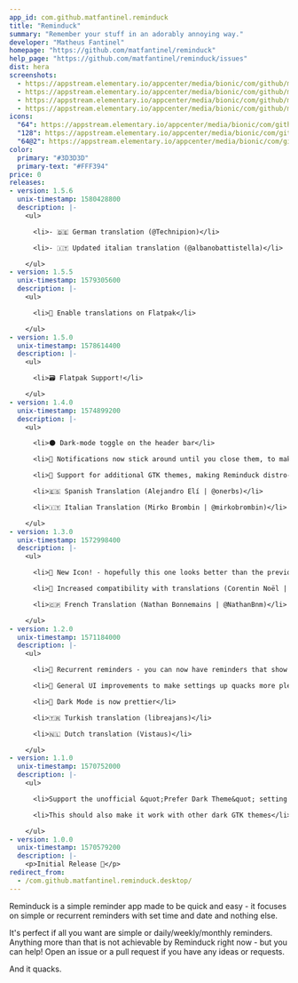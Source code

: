 ```yaml
---
app_id: com.github.matfantinel.reminduck
title: "Reminduck"
summary: "Remember your stuff in an adorably annoying way."
developer: "Matheus Fantinel"
homepage: "https://github.com/matfantinel/reminduck"
help_page: "https://github.com/matfantinel/reminduck/issues"
dist: hera
screenshots:
  - https://appstream.elementary.io/appcenter/media/bionic/com/github/matfantinel.reminduck/37C5E6970555929D2724C4536B52639B/screenshots/image-1_orig.png
  - https://appstream.elementary.io/appcenter/media/bionic/com/github/matfantinel.reminduck/37C5E6970555929D2724C4536B52639B/screenshots/image-2_orig.png
  - https://appstream.elementary.io/appcenter/media/bionic/com/github/matfantinel.reminduck/37C5E6970555929D2724C4536B52639B/screenshots/image-3_orig.png
  - https://appstream.elementary.io/appcenter/media/bionic/com/github/matfantinel.reminduck/37C5E6970555929D2724C4536B52639B/screenshots/image-4_orig.png
icons:
  "64": https://appstream.elementary.io/appcenter/media/bionic/com/github/matfantinel.reminduck/37C5E6970555929D2724C4536B52639B/icons/64x64/com.github.matfantinel.reminduck_com.github.matfantinel.reminduck.png
  "128": https://appstream.elementary.io/appcenter/media/bionic/com/github/matfantinel.reminduck/37C5E6970555929D2724C4536B52639B/icons/128x128/com.github.matfantinel.reminduck_com.github.matfantinel.reminduck.png
  "64@2": https://appstream.elementary.io/appcenter/media/bionic/com/github/matfantinel.reminduck/37C5E6970555929D2724C4536B52639B/icons/64x64@2/com.github.matfantinel.reminduck_com.github.matfantinel.reminduck.png
color:
  primary: "#3D3D3D"
  primary-text: "#FFF394"
price: 0
releases:
- version: 1.5.6
  unix-timestamp: 1580428800
  description: |-
    <ul>

      <li>- 🇩🇪 German translation (@Technipion)</li>

      <li>- 🇮🇹 Updated italian translation (@albanobattistella)</li>

    </ul>
- version: 1.5.5
  unix-timestamp: 1579305600
  description: |-
    <ul>

      <li>🐞 Enable translations on Flatpak</li>

    </ul>
- version: 1.5.0
  unix-timestamp: 1578614400
  description: |-
    <ul>

      <li>🗃️ Flatpak Support!</li>

    </ul>
- version: 1.4.0
  unix-timestamp: 1574899200
  description: |-
    <ul>

      <li>🌑 Dark-mode toggle on the header bar</li>

      <li>🔔 Notifications now stick around until you close them, to make sure you don&apos;t miss your quacks</li>

      <li>🌟 Support for additional GTK themes, making Reminduck distro-agnostic</li>

      <li>🇪🇸 Spanish Translation (Alejandro Elí | @onerbs)</li>

      <li>🇮🇹 Italian Translation (Mirko Brombin | @mirkobrombin)</li>

    </ul>
- version: 1.3.0
  unix-timestamp: 1572998400
  description: |-
    <ul>

      <li>🐥️ New Icon! - hopefully this one looks better than the previous one. With great help from Nararyans R.I. (@Fatih20)</li>

      <li>💁‍ Increased compatibility with translations (Corentin Noël | @tintou)</li>

      <li>🇨🇵️ French Translation (Nathan Bonnemains | @NathanBnm)</li>

    </ul>
- version: 1.2.0
  unix-timestamp: 1571184000
  description: |-
    <ul>

      <li>🔁️ Recurrent reminders - you can now have reminders that show up in set periods of time: every day, week, month, or a set interval</li>

      <li>🌟️ General UI improvements to make settings up quacks more pleasant</li>

      <li>🌃️ Dark Mode is now prettier</li>

      <li>🇹🇷 Turkish translation (libreajans)</li>

      <li>🇳🇱 Dutch translation (Vistaus)</li>

    </ul>
- version: 1.1.0
  unix-timestamp: 1570752000
  description: |-
    <ul>

      <li>Support the unofficial &quot;Prefer Dark Theme&quot; setting 🌝️</li>

      <li>This should also make it work with other dark GTK themes</li>

    </ul>
- version: 1.0.0
  unix-timestamp: 1570579200
  description: |-
    <p>Initial Release 🦆</p>
redirect_from:
  - /com.github.matfantinel.reminduck.desktop/
---
```


<p>Reminduck is a simple reminder app made to be quick and easy - it focuses on simple or recurrent reminders with set time and date and nothing else.</p>
<p>It&apos;s perfect if all you want are simple or daily/weekly/monthly reminders. Anything more than that is not achievable by Reminduck right now - but you can help! Open an issue or a pull request if you have any ideas or requests.</p>
<p>And it quacks.</p>